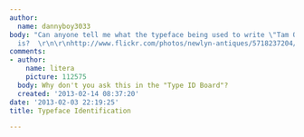 ```yaml
---
author:
  name: dannyboy3033
body: "Can anyone tell me what the typeface being used to write \"Tam O'Shanter\"
  is?  \r\n\r\nhttp://www.flickr.com/photos/newlyn-antiques/5718237204/"
comments:
- author:
    name: litera
    picture: 112575
  body: Why don't you ask this in the "Type ID Board"?
  created: '2013-02-14 08:37:20'
date: '2013-02-03 22:19:25'
title: Typeface Identification

---
```

